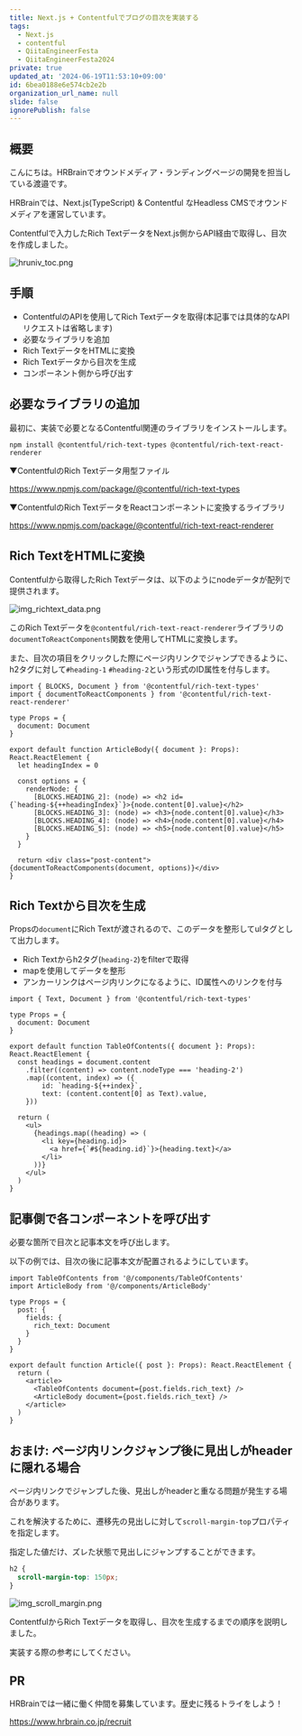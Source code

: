 ```yaml
---
title: Next.js + Contentfulでブログの目次を実装する
tags:
  - Next.js
  - contentful
  - QiitaEngineerFesta
  - QiitaEngineerFesta2024
private: true
updated_at: '2024-06-19T11:53:10+09:00'
id: 6bea0188e6e574cb2e2b
organization_url_name: null
slide: false
ignorePublish: false
---
```

## 概要

こんにちは。HRBrainでオウンドメディア・ランディングページの開発を担当している渡邉です。

HRBrainでは、Next.js(TypeScript) & Contentful なHeadless CMSでオウンドメディアを運営しています。

Contentfulで入力したRich TextデータをNext.js側からAPI経由で取得し、目次を作成しました。

![hruniv_toc.png](https://qiita-image-store.s3.ap-northeast-1.amazonaws.com/0/681000/e3d14cfd-fb14-c041-89e3-d1db37c5336b.png)


## 手順

- ContentfulのAPIを使用してRich Textデータを取得(本記事では具体的なAPIリクエストは省略します)
- 必要なライブラリを追加
- Rich TextデータをHTMLに変換
- Rich Textデータから目次を生成
- コンポーネント側から呼び出す

## 必要なライブラリの追加

最初に、実装で必要となるContentful関連のライブラリをインストールします。

```
npm install @contentful/rich-text-types @contentful/rich-text-react-renderer
```

▼ContentfulのRich Textデータ用型ファイル

https://www.npmjs.com/package/@contentful/rich-text-types

▼ContentfulのRich TextデータをReactコンポーネントに変換するライブラリ

https://www.npmjs.com/package/@contentful/rich-text-react-renderer

## Rich TextをHTMLに変換

Contentfulから取得したRich Textデータは、以下のようにnodeデータが配列で提供されます。

![img_richtext_data.png](https://qiita-image-store.s3.ap-northeast-1.amazonaws.com/0/681000/c09d335d-adaa-5760-acc7-b2ab0bdedfe2.png)

このRich Textデータを`@contentful/rich-text-react-renderer`ライブラリの`documentToReactComponents`関数を使用してHTMLに変換します。

また、目次の項目をクリックした際にページ内リンクでジャンプできるように、h2タグに対して`#heading-1` `#heading-2`という形式のID属性を付与します。

```tsx:articleBody.tsx
import { BLOCKS, Document } from '@contentful/rich-text-types'
import { documentToReactComponents } from '@contentful/rich-text-react-renderer'

type Props = {
  document: Document
}

export default function ArticleBody({ document }: Props): React.ReactElement {
  let headingIndex = 0

  const options = {
    renderNode: {
      [BLOCKS.HEADING_2]: (node) => <h2 id={`heading-${++headingIndex}`}>{node.content[0].value}</h2>
      [BLOCKS.HEADING_3]: (node) => <h3>{node.content[0].value}</h3>
      [BLOCKS.HEADING_4]: (node) => <h4>{node.content[0].value}</h4>
      [BLOCKS.HEADING_5]: (node) => <h5>{node.content[0].value}</h5>
    }
  }

  return <div class="post-content">{documentToReactComponents(document, options)}</div>
}
```

## Rich Textから目次を生成

Propsの`document`にRich Textが渡されるので、このデータを整形してulタグとして出力します。

- Rich Textからh2タグ(`heading-2`)をfilterで取得
- mapを使用してデータを整形
- アンカーリンクはページ内リンクになるように、ID属性へのリンクを付与

```tsx:tableOfContents.tsx
import { Text, Document } from '@contentful/rich-text-types'

type Props = {
  document: Document
}

export default function TableOfContents({ document }: Props): React.ReactElement {
  const headings = document.content
    .filter((content) => content.nodeType === 'heading-2')
    .map((content, index) => ({
        id: `heading-${++index}`,
        text: (content.content[0] as Text).value,
    }))

  return (
    <ul>
      {headings.map((heading) => (
        <li key={heading.id}>
          <a href={`#${heading.id}`}>{heading.text}</a>
        </li>
      ))}
    </ul>
  )
}
```

## 記事側で各コンポーネントを呼び出す

必要な箇所で目次と記事本文を呼び出します。

以下の例では、目次の後に記事本文が配置されるようにしています。

```tsx:Article.tsx
import TableOfContents from '@/components/TableOfContents'
import ArticleBody from '@/components/ArticleBody'

type Props = {
  post: {
    fields: {
      rich_text: Document
    }
  }
}

export default function Article({ post }: Props): React.ReactElement {
  return (
    <article>
      <TableOfContents document={post.fields.rich_text} />
      <ArticleBody document={post.fields.rich_text} />
    </article>
  )
}
```

## おまけ: ページ内リンクジャンプ後に見出しがheaderに隠れる場合

ページ内リンクでジャンプした後、見出しがheaderと重なる問題が発生する場合があります。

これを解決するために、遷移先の見出しに対して`scroll-margin-top`プロパティを指定します。

指定した値だけ、ズレた状態で見出しにジャンプすることができます。

```css
h2 {
  scroll-margin-top: 150px;
}
```

![img_scroll_margin.png](https://qiita-image-store.s3.ap-northeast-1.amazonaws.com/0/681000/818d16d7-bcaa-6e5c-e6de-da311f0b4ff3.png)

ContentfulからRich Textデータを取得し、目次を生成するまでの順序を説明しました。

実装する際の参考にしてください。

## PR

HRBrainでは一緒に働く仲間を募集しています。歴史に残るトライをしよう！

https://www.hrbrain.co.jp/recruit
